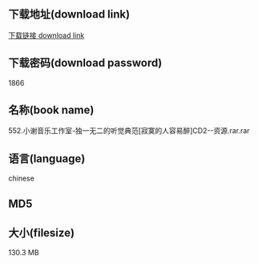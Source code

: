 ## 下载地址(download link)
[下载链接 download link](https://voluble-croquembouche-d321dc.netlify.app/?s=552.%E5%B0%8F%E8%B0%A2%E9%9F%B3%E4%B9%90%E5%B7%A5%E4%BD%9C%E5%AE%A4-%E7%8B%AC%E4%B8%80%E6%97%A0%E4%BA%8C%E7%9A%84%E5%90%AC%E8%A7%89%E5%85%B8%E8%8C%83%5B%E5%AF%82%E5%AF%9E%E7%9A%84%E4%BA%BA%E5%AE%B9%E6%98%93%E9%86%89%5DCD2--%E8%B5%84%E6%BA%90.rar)

## 下载密码(download password)
1866

## 名称(book name)
552.小谢音乐工作室-独一无二的听觉典范[寂寞的人容易醉]CD2--资源.rar.rar

## 语言(language)
chinese

## MD5


## 大小(filesize)
130.3 MB
